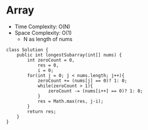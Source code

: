 # Array
* Time Complexity: O(N)
* Space Complexity: O(1)
	* N as length of nums
```
class Solution {
    public int longestSubarray(int[] nums) {
        int zeroCount = 0,
            res = 0,
            i = 0;
        for(int j = 0; j < nums.length; j++){
            zeroCount += (nums[j] == 0)? 1: 0;
            while(zeroCount > 1){
                zeroCount -= (nums[i++] == 0)? 1: 0;
            }
            res = Math.max(res, j-i);
        }
        return res;
    }
}
```